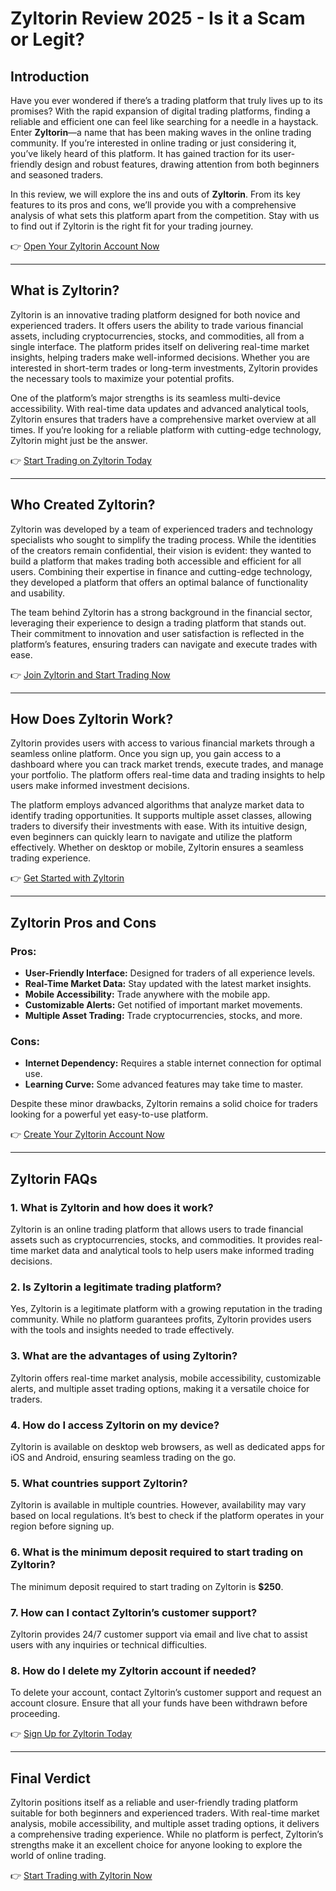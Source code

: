 # Zyltorin Review 2025 - Is it a Scam or Legit?

## Introduction
Have you ever wondered if there’s a trading platform that truly lives up to its promises? With the rapid expansion of digital trading platforms, finding a reliable and efficient one can feel like searching for a needle in a haystack. Enter **Zyltorin**—a name that has been making waves in the online trading community. If you’re interested in online trading or just considering it, you’ve likely heard of this platform. It has gained traction for its user-friendly design and robust features, drawing attention from both beginners and seasoned traders.

In this review, we will explore the ins and outs of **Zyltorin**. From its key features to its pros and cons, we’ll provide you with a comprehensive analysis of what sets this platform apart from the competition. Stay with us to find out if Zyltorin is the right fit for your trading journey.

👉 [Open Your Zyltorin Account Now](https://tracking.affiltrack5681.com/aff_c?offer_id=167087&aff_id=9535&source=github)

---

## What is Zyltorin?

Zyltorin is an innovative trading platform designed for both novice and experienced traders. It offers users the ability to trade various financial assets, including cryptocurrencies, stocks, and commodities, all from a single interface. The platform prides itself on delivering real-time market insights, helping traders make well-informed decisions. Whether you are interested in short-term trades or long-term investments, Zyltorin provides the necessary tools to maximize your potential profits.

One of the platform’s major strengths is its seamless multi-device accessibility. With real-time data updates and advanced analytical tools, Zyltorin ensures that traders have a comprehensive market overview at all times. If you’re looking for a reliable platform with cutting-edge technology, Zyltorin might just be the answer.

👉 [Start Trading on Zyltorin Today](https://tracking.affiltrack5681.com/aff_c?offer_id=167087&aff_id=9535&source=github)

---

## Who Created Zyltorin?

Zyltorin was developed by a team of experienced traders and technology specialists who sought to simplify the trading process. While the identities of the creators remain confidential, their vision is evident: they wanted to build a platform that makes trading both accessible and efficient for all users. Combining their expertise in finance and cutting-edge technology, they developed a platform that offers an optimal balance of functionality and usability.

The team behind Zyltorin has a strong background in the financial sector, leveraging their experience to design a trading platform that stands out. Their commitment to innovation and user satisfaction is reflected in the platform’s features, ensuring traders can navigate and execute trades with ease.

👉 [Join Zyltorin and Start Trading Now](https://tracking.affiltrack5681.com/aff_c?offer_id=167087&aff_id=9535&source=github)

---

## How Does Zyltorin Work?

Zyltorin provides users with access to various financial markets through a seamless online platform. Once you sign up, you gain access to a dashboard where you can track market trends, execute trades, and manage your portfolio. The platform offers real-time data and trading insights to help users make informed investment decisions.

The platform employs advanced algorithms that analyze market data to identify trading opportunities. It supports multiple asset classes, allowing traders to diversify their investments with ease. With its intuitive design, even beginners can quickly learn to navigate and utilize the platform effectively. Whether on desktop or mobile, Zyltorin ensures a seamless trading experience.

👉 [Get Started with Zyltorin](https://tracking.affiltrack5681.com/aff_c?offer_id=167087&aff_id=9535&source=github)

---

## Zyltorin Pros and Cons

### Pros:
- **User-Friendly Interface:** Designed for traders of all experience levels.
- **Real-Time Market Data:** Stay updated with the latest market insights.
- **Mobile Accessibility:** Trade anywhere with the mobile app.
- **Customizable Alerts:** Get notified of important market movements.
- **Multiple Asset Trading:** Trade cryptocurrencies, stocks, and more.

### Cons:
- **Internet Dependency:** Requires a stable internet connection for optimal use.
- **Learning Curve:** Some advanced features may take time to master.

Despite these minor drawbacks, Zyltorin remains a solid choice for traders looking for a powerful yet easy-to-use platform.

👉 [Create Your Zyltorin Account Now](https://tracking.affiltrack5681.com/aff_c?offer_id=167087&aff_id=9535&source=github)

---

## Zyltorin FAQs

### 1. What is Zyltorin and how does it work?
Zyltorin is an online trading platform that allows users to trade financial assets such as cryptocurrencies, stocks, and commodities. It provides real-time market data and analytical tools to help users make informed trading decisions.

### 2. Is Zyltorin a legitimate trading platform?
Yes, Zyltorin is a legitimate platform with a growing reputation in the trading community. While no platform guarantees profits, Zyltorin provides users with the tools and insights needed to trade effectively.

### 3. What are the advantages of using Zyltorin?
Zyltorin offers real-time market analysis, mobile accessibility, customizable alerts, and multiple asset trading options, making it a versatile choice for traders.

### 4. How do I access Zyltorin on my device?
Zyltorin is available on desktop web browsers, as well as dedicated apps for iOS and Android, ensuring seamless trading on the go.

### 5. What countries support Zyltorin?
Zyltorin is available in multiple countries. However, availability may vary based on local regulations. It’s best to check if the platform operates in your region before signing up.

### 6. What is the minimum deposit required to start trading on Zyltorin?
The minimum deposit required to start trading on Zyltorin is **$250**.

### 7. How can I contact Zyltorin’s customer support?
Zyltorin provides 24/7 customer support via email and live chat to assist users with any inquiries or technical difficulties.

### 8. How do I delete my Zyltorin account if needed?
To delete your account, contact Zyltorin’s customer support and request an account closure. Ensure that all your funds have been withdrawn before proceeding.

👉 [Sign Up for Zyltorin Today](https://tracking.affiltrack5681.com/aff_c?offer_id=167087&aff_id=9535&source=github)

---

## Final Verdict

Zyltorin positions itself as a reliable and user-friendly trading platform suitable for both beginners and experienced traders. With real-time market analysis, mobile accessibility, and multiple asset trading options, it delivers a comprehensive trading experience. While no platform is perfect, Zyltorin’s strengths make it an excellent choice for anyone looking to explore the world of online trading.

👉 [Start Trading with Zyltorin Now](https://tracking.affiltrack5681.com/aff_c?offer_id=167087&aff_id=9535&source=github)

